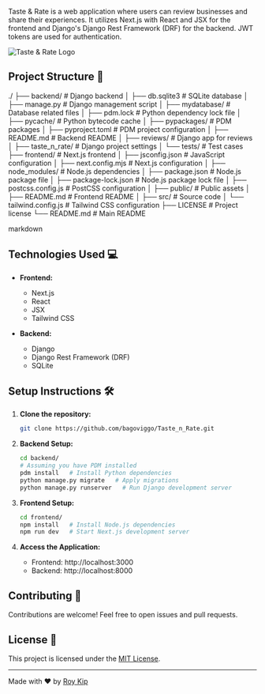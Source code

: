 Taste & Rate is a web application where users can review businesses and share their experiences. It utilizes Next.js with React and JSX for the frontend and Django's Django Rest Framework (DRF) for the backend. JWT tokens are used for authentication.

![Taste & Rate Logo](./logo.png)

## Project Structure 📁

./
├── backend/ # Django backend
│ ├── db.sqlite3 # SQLite database
│ ├── manage.py # Django management script
│ ├── mydatabase/ # Database related files
│ ├── pdm.lock # Python dependency lock file
│ ├── pycache/ # Python bytecode cache
│ ├── pypackages/ # PDM packages
│ ├── pyproject.toml # PDM project configuration
│ ├── README.md # Backend README
│ ├── reviews/ # Django app for reviews
│ ├── taste_n_rate/ # Django project settings
│ └── tests/ # Test cases
├── frontend/ # Next.js frontend
│ ├── jsconfig.json # JavaScript configuration
│ ├── next.config.mjs # Next.js configuration
│ ├── node_modules/ # Node.js dependencies
│ ├── package.json # Node.js package file
│ ├── package-lock.json # Node.js package lock file
│ ├── postcss.config.js # PostCSS configuration
│ ├── public/ # Public assets
│ ├── README.md # Frontend README
│ ├── src/ # Source code
│ └── tailwind.config.js # Tailwind CSS configuration
├── LICENSE # Project license
└── README.md # Main README

markdown


## Technologies Used 💻

- **Frontend:**
  - Next.js
  - React
  - JSX
  - Tailwind CSS

- **Backend:**
  - Django
  - Django Rest Framework (DRF)
  - SQLite

## Setup Instructions 🛠️

1. **Clone the repository:**
    ```bash
    git clone https://github.com/bagoviggo/Taste_n_Rate.git
    ```

2. **Backend Setup:**
    ```bash
    cd backend/
    # Assuming you have PDM installed
    pdm install   # Install Python dependencies
    python manage.py migrate   # Apply migrations
    python manage.py runserver   # Run Django development server
    ```

3. **Frontend Setup:**
    ```bash
    cd frontend/
    npm install   # Install Node.js dependencies
    npm run dev   # Start Next.js development server
    ```

4. **Access the Application:**
    - Frontend: http://localhost:3000
    - Backend: http://localhost:8000

## Contributing 🤝

Contributions are welcome! Feel free to open issues and pull requests.

## License 📝

This project is licensed under the [MIT License](LICENSE).

---

Made with ❤️ by [Roy Kip]("https://www.linkedin.com/in/roykiplagat")
